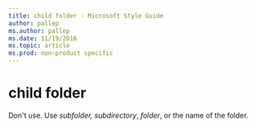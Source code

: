 ```yaml
---
title: child folder - Microsoft Style Guide
author: pallep
ms.author: pallep
ms.date: 11/19/2016
ms.topic: article
ms.prod: non-product specific
---
```


# child folder

Don't use. Use *subfolder,* *subdirectory*, *folder*, or the name of the folder.
